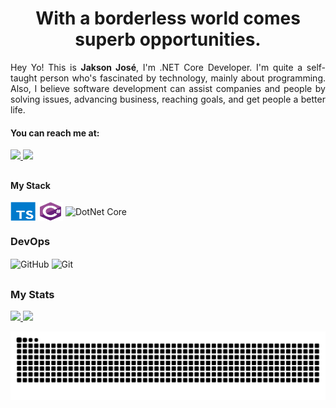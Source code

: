 <div>
  <h1 align="center"> With a borderless world comes superb opportunities.</h1>
  <p align="Justify">
    Hey Yo! This is <strong>Jakson José</strong>, I'm .NET Core Developer.
    I'm quite a self-taught person who's fascinated by technology, mainly about programming. Also, I believe software development can assist companies and people by solving issues, advancing business, reaching goals, and get people a better life.
  </P>
</div>

<div>
  <h4>You can reach me at:</h4>

  <a href="https://www.linkedin.com/in/jakson-jose/">
      <img src="https://img.shields.io/badge/-LinkedIn-%230077B5?style=for-the-badge&logo=linkedin&logoColor=white" target="_blank">
  </a>
  <a href = "mailto:jaksonjosesilva34@gmail.com">
    <img src="https://img.shields.io/badge/-Gmail-%23333?style=for-the-badge&logo=gmail&logoColor=white" target="_blank">
  </a>
</div>

##

<div>
  <h4>My Stack</h4>
  <img align="center" alt="TypeScript" height="30" width="40" src="https://raw.githubusercontent.com/devicons/devicon/master/icons/typescript/typescript-plain.svg" />
  <img align="center" alt="C Sharp" height="30" width="40" src="https://raw.githubusercontent.com/devicons/devicon/master/icons/csharp/csharp-original.svg" />
  <img align="center" alt="DotNet Core" height="30" width="40" src="https://cdn.jsdelivr.net/gh/devicons/devicon/icons/dotnetcore/dotnetcore-original.svg" />
</div>

<div>
  <h3>DevOps</h3>
  <img align="center" alt="GitHub" height="30" width="30" src="https://cdn3.iconfinder.com/data/icons/inficons/512/github.png" />
  <img align="center" alt="Git" height="50" width="60"src="https://cdn.jsdelivr.net/gh/devicons/devicon/icons/git/git-plain-wordmark.svg" />
</div>

##

<div>
  <h3>My Stats</h3>
  <a href="https://github.com/JaksonJose">
  <img height="180em" src="https://github-readme-stats.vercel.app/api?username=JaksonJose&show_icons=true&theme=gotham&include_all_commits=true&count_private=true"/>
  <img height="180em" src="https://github-readme-stats.vercel.app/api/top-langs/?username=JaksonJose&layout=compact&langs_count=7&theme=gotham"/>
</div>
  
  ![Snake animation](https://github.com/JaksonJose/JaksonJose/blob/output/github-contribution-grid-snake.svg)
 
